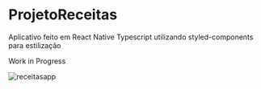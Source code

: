 ﻿# ProjetoReceitas

Aplicativo feito em React Native Typescript utilizando styled-components para estilização

Work in Progress


![receitasapp](https://user-images.githubusercontent.com/115902268/216219382-8f2fa4ac-e93d-4693-ab6f-c675c73f68c0.png)
